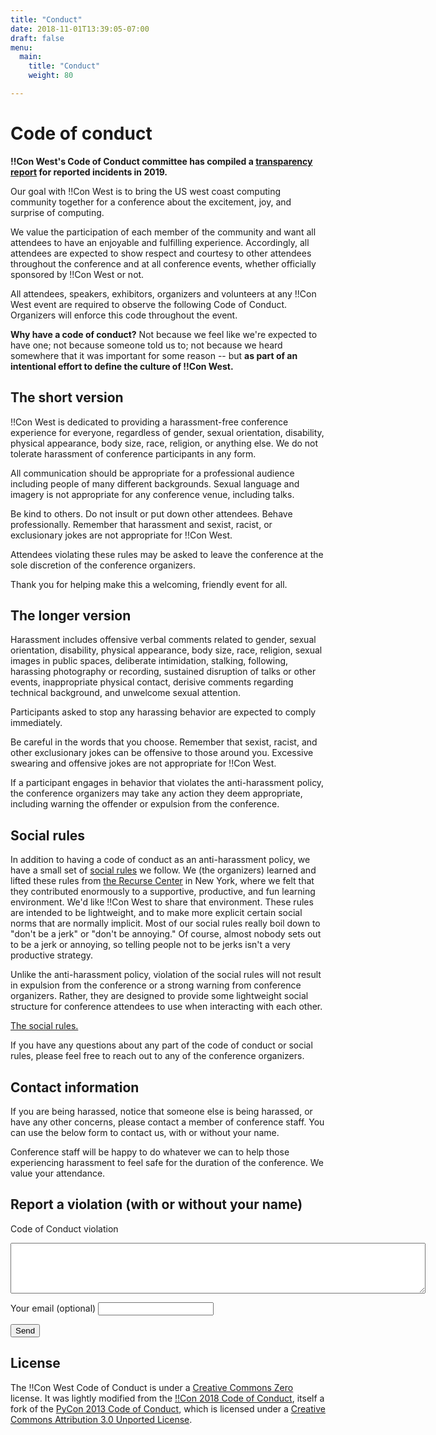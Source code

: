 ```yaml
---
title: "Conduct"
date: 2018-11-01T13:39:05-07:00
draft: false
menu:
  main:
    title: "Conduct"
    weight: 80

---
```


# Code of conduct

**!!Con West's Code of Conduct committee has compiled a [transparency
report](/conduct-transparency) for reported incidents in 2019.**

Our goal with !!Con West is to bring the US west coast computing community together for a conference about the excitement, joy, and surprise of computing.

We value the participation of each member of the community and want all attendees to have an enjoyable and fulfilling experience. Accordingly, all attendees are expected to show respect and courtesy to other attendees throughout the conference and at all conference events, whether officially sponsored by !!Con West or not.

All attendees, speakers, exhibitors, organizers and volunteers at any !!Con West event are required to observe the following Code of Conduct. Organizers will enforce this code throughout the event.

**Why have a code of conduct?** Not because we feel like we're expected to have one; not because someone told us to; not because we heard somewhere that it was important for some reason -- but **as part of an intentional effort to define the culture of !!Con West.**

## The short version

!!Con West is dedicated to providing a harassment-free conference experience for everyone, regardless of gender, sexual orientation, disability, physical appearance, body size, race, religion, or anything else. We do not tolerate harassment of conference participants in any form.

All communication should be appropriate for a professional audience including people of many different backgrounds. Sexual language and imagery is not appropriate for any conference venue, including talks.

Be kind to others. Do not insult or put down other attendees. Behave professionally. Remember that harassment and sexist, racist, or exclusionary jokes are not appropriate for !!Con West.

Attendees violating these rules may be asked to leave the conference at the sole discretion of the conference organizers.

Thank you for helping make this a welcoming, friendly event for all.

## The longer version

Harassment includes offensive verbal comments related to gender, sexual orientation, disability, physical appearance, body size, race, religion, sexual images in public spaces, deliberate intimidation, stalking, following, harassing photography or recording, sustained disruption of talks or other events, inappropriate physical contact, derisive comments regarding technical background, and unwelcome sexual attention.

Participants asked to stop any harassing behavior are expected to comply immediately.

Be careful in the words that you choose. Remember that sexist, racist, and other exclusionary jokes can be offensive to those around you. Excessive swearing and offensive jokes are not appropriate for !!Con West.

If a participant engages in behavior that violates the anti-harassment policy, the conference organizers may take any action they deem appropriate, including warning the offender or expulsion from the conference.

## Social rules

In addition to having a code of conduct as an anti-harassment policy, we have a small set of [social rules](https://www.recurse.com/manual#sub-sec-social-rules) we follow. We (the organizers) learned and lifted these rules from [the Recurse Center](https://www.recurse.com/) in New York, where we felt that they contributed enormously to a supportive, productive, and fun learning environment. We'd like !!Con West to share that environment. These rules are intended to be lightweight, and to make more explicit certain social norms that are normally implicit. Most of our social rules really boil down to "don't be a jerk" or "don't be annoying." Of course, almost nobody sets out to be a jerk or annoying, so telling people not to be jerks isn't a very productive strategy.

Unlike the anti-harassment policy, violation of the social rules will not result in expulsion from the conference or a strong warning from conference organizers. Rather, they are designed to provide some lightweight social structure for conference attendees to use when interacting with each other.

[The social rules.](https://www.recurse.com/manual#sub-sec-social-rules)

If you have any questions about any part of the code of conduct or social rules, please feel free to reach out to any of the conference organizers.

## Contact information

If you are being harassed, notice that someone else is being harassed, or have any other concerns, please contact a member of conference staff. You can use the below form to contact us, with or without your name.

Conference staff will be happy to do whatever we can to help those experiencing harassment to feel safe for the duration of the conference. We value your attendance.

## Report a violation (with or without your name)
<form action="https://formspree.io/sara.chicazul@gmail.com" method="POST">
  <p><label for="cocreport">Code of Conduct violation </label></p>
  <textarea id="cocreport" name="cocreport" rows="5" cols="80"></textarea>
  <p><label for="replyto">Your email (optional) </label>
  <input type="email" id="replyto" name="_replyto" /></p>
  <p><input type="submit" value="Send" /></p>
</form>

## License

The !!Con West Code of Conduct is under a [Creative Commons Zero](http://creativecommons.org/about/cc0) license. It was lightly modified from the [!!Con 2018 Code of Conduct](http://bangbangcon.com/conduct.html), itself a fork of the [PyCon 2013 Code of Conduct](https://us.pycon.org/2013/about/code-of-conduct/), which is licensed under a [Creative Commons Attribution 3.0 Unported License](http://creativecommons.org/licenses/by/3.0/).

